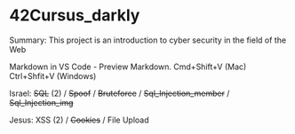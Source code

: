 # 42Cursus_darkly
Summary: This project is an introduction to cyber security in the field of the Web

Markdown in VS Code - Preview Markdown. Cmd+Shift+V (Mac) Ctrl+Shfit+V (Windows)

Israel: ~~SQL~~ (2) / ~~Spoof~~ / ~~Bruteforce~~ / ~~Sql_Injection_member~~ / ~~Sql_Injection_img~~

Jesus: XSS (2) / ~~Cookies~~ / File Upload
